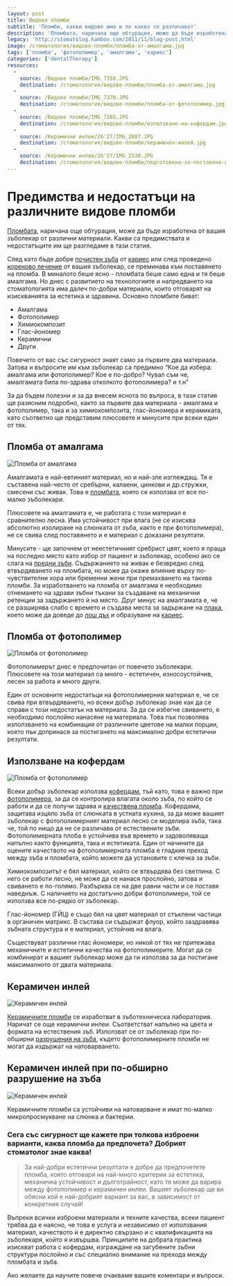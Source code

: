 ```yaml
---
layout: post
title: Видове пломби
subtitle: 'Пломби, какви видове има и по какво се различават'
description: 'Пломбата, наричана още обтурация, може да бъде изработена от вашия зъболекар от различни материали. Kакви са предимствата и недостатъците им?'
legacy: 'http://stomatolog.kambov.com/2011/11/blog-post.html'
image: /стоматология/видове-пломби/пломба-от-амалгама.jpg
tags: ['пломба', 'фотополимер', 'амалгама', 'кариес']
categories: ['dentalTherapy']
resources:
  -
    source: /Видове пломби/IMG_7358.JPG
    destination: /стоматология/видове-пломби/пломба-от-амалгама.jpg
  -
    source: /Видове пломби/IMG_7370.JPG
    destination: /стоматология/видове-пломби/пломба-от-фотополимер.jpg
  -
    source: /Видове пломби/IMG_7365.JPG
    destination: /стоматология/видове-пломби/използване-на-кофердам.jpg
  -
    source: /Керамични инлеи/26'27/IMG_2887.JPG
    destination: /стоматология/видове-пломби/керамичен-инлей.jpg
  -
    source: /Керамични инлеи/26'27/IMG_2530.JPG
    destination: /стоматология/видове-пломби/подготовкна-за-поставяна-на-инлей.jpg
---
```

# Предимства и недостатъци на различните видове пломби

[Пломбата](../зъболекар/услуги/естетични-пломби.html "Естетични пломби"), наричана още обтурация, може да бъде изработена от вашия зъболекар от различни материали. Kакви са предимствата и недостатъците им ще разгледаме в тази статия.

След като бъде добре [почистен зъба](../стоматология/почистване-на-зъбен-камък.html "Почистване на зъбен камък") от [кариес](../стоматология/малък-кариес.html "Лечение на малък кариес") или след проведено [кореново лечение](../стоматология/лечение-на-коренови-канали.html "Кореново лечение на зъб") от вашия зъболекар, се преминава към поставянето на пломба. В миналото беше ясно - пломбата беше само една и тя беше амалгама. Но днес с развитието на технологиите и напредването на стоматологията има далеч по-добри материали, които отговарят на изискванията за естетика и здравина. Основно пломбите биват:

- Амалгама
- Фотополимер
- Химиокомпозит
- Глас-йономер
- Керамични
- Други

Повечето от вас със сигурност знаят само за първите два материала. Затова и въпросите им към зъболекар са предимно “Кое да избера: амалгама или фотополимер? Кое е по-добро? Чувал съм че, амалгамата била по-здрава отколкото фотополимера? и т.н”

За да бъдем полезни и за да внесем яснота по въпроса, в тази статия ще разясним подробно, както за първите два материала - амалгама и фотополимер, така и за химиокомпозита, глас-йономера и керамиката, като съответно ще представим плюсовете и минусите при всеки един от тях.

## Пломба от амалгама
![Пломба от амалгама](видове-пломби/пломба-от-амалгама.jpg)

Амалгамата е най-евтиният материал, но и най-зле изглеждащ. Тя е съставена най-често от сребърни, калаени, цинкови и др.стружки, смесени със живак. Това е [пломбата](../стоматология/видове-пломби.html "Видове пломби"), която се използва от все по-малко зъболекари.

Плюсовете на амалгамата е, че работата с този материал е сравнително лесна. Има устойчивост при влага (не се изисква абсолютно изолиране на слюнката от зъба, както е при фотополимера), не се свива след поставянето и е материал с доказани резултати.

Минусите - ще започнем от неестетичният сребрист цвят, което я праща на последно място като избор от пациент и зъболекар, особено ако се слага на [предни зъби](../стоматология/разстояние-между-зъбите.html "Затваряне на разстояния на предни зъби"). Съдържанието на живак е безвредно след втвърдяването на пломбата, но може да окаже влияние върху по-чувствителни хора или бременни жени при премахването на такива пломби. За изработването на пломба от амалгама е необходимо отнемането на здрави зъбни тъкани за създаване на механични ретенции за задържането ѝ на място. Друг минус на амалгамата е, че се разширява слабо с времето и създава места за задържане на [плака](../зъболекар/стоматологична-профилактика.html "Профилактижна грижа на зъбите"), което може да доведе до [лош дъх](../стоматология/лош-дъх.html "Лош дъх в устата, лечение") и образуване на [кариес](../стоматология/фотополимерна-пломба.html "Лечение на кариес с фотополимерна пломба").

## Пломба от фотополимер
![Пломба от фотополимер](видове-пломби/пломба-от-фотополимер.jpg)

Фотополимерът днес е предпочитан от повечето зъболекари. Плюсовете на този материал са много - естетичен, износоустойчив, лесен за работа и много други.

Един от основните недостатъци на фотополимерния материал е, че се свива при втвърдяването, но всеки добър зъболекар знае как да се справи с този недостатък на материала. За да се избегне свиването, е необходимо послойно нанасяне на материала. Това пък позволява използването на комбинация от различните цветове на малки порции, което пък допринася за постигането на максимално добри естетични резултати.

## Използване на кофердам
![Пломба от фотополимер](видове-пломби/използване-на-кофердам.jpg)

Всеки добър зъболекар използва [кофердам](../зъболекар/услуги/естетични-пломби.html#кофердам "Използване на кофердам при лечение на зъби"), тъй като, това е важно при [фотополимера](https://www.youtube.com/watch?v=nCLn4PHVydk "Фотополимерна пломба"), за да се контролира влагата около зъба, по който се работи и да се получи здрава и [качествена пломба](../стоматология/гаранция-за-качество-в-зъболечението.html "Гаранция за качестено направена пломба"). Кофердама, защитава изцяло зъба от слюнката в устната кухина, за да може вашият зъболекар с фотополимерният материал лесно се моделира зъба, така че, той по нищо да не се различава от естествените зъби. Фотополимерната плоба е устойчива във времето и задоволяваща напълно както функцията, така и естетиката. Един от начините да оцените качеството на фотополимерната пломба е гладкия преход между зъба и пломбата, който можете да установите с клечка за зъби.

Химиокомпозитът е бял материал, който се втвърдява без светлина. С него се работи лесно, не може да се нанася прослойно, затова и свиването е по-голямо. Разбърква се на две равни части и се поставя наведнъж. С наличието на достатъчно добри фотополимери, той се използва все по-рядко от зъболекар.

Глас-йономер (ГЙЦ) е също бял на цвят материал от стъклени частици в органичен матрикс. В състава си съдържат флуор, който заздравява зъбната структура и е материал, устойчив на влага.

Съществуват различни глас йономери, но никой от тях не притежава механичните и естетични качества на фотополимерите. Могат да се комбинират и вашият зъболекар може да ги използва за да постигане максималното от двата материала.

## Керамичен инлей
![Керамичен инлей](видове-пломби/керамичен-инлей.jpg)

[Керамичните пломби](../зъболекар/услуги/керамични-инлеи.html "Пломба с керамичен инлей") се изработват в зъботехническа лаборатория. Наричат се още керамични инлеи. Съответстват напълно на цвета и формата на естествения зъб. Използват се от зъболекар при по-обширни [разрушения на зъба](../стоматология/стискане-или-скърцане-на-зъби.html "Разрушения на зъба от стискане или скърцане със зъби"), където фотополимерните пломби не могат да издържат на натоварването. 

## Керамичен инлей при по-обширно разрушение на зъба
![Керамичен инлей](видове-пломби/подготовкна-за-поставяна-на-инлей.jpg)

Керамичните пломби са устойчиви на натоварване и имат по-малко микропросмукване на слюнка и бактерии.

### Сега със сигурност ще кажете при толкова изброени варианти, каква пломба да предпочета? Добрият стоматолог знае каква! ####

> За най-добри естетични резултати е добре да предпочетете пломба, която отговаря на най-много критерии за естетика, механична устойчивост и дълготрайност, като тя може да варира между фотополимер и керамичен инлеи. Вашият зъболекар ще ви обясни кой е най-добрият вариант за вас, в зависимост от конкретния случай! 

Въпреки всички изброени материали и техните качества, всеки пациент трябва да е наясно, че това е услуга и независимо от използвания материал, качеството ѝ е директно свързано и с квалификацията на зъболекаря, който я извършва. Принципите на добрата практика изискват работа с кофердам, изграждане на загубените зъбни структури послойно и със специално внимание на прехода между пломбата и зъба.

Ако желаете да научите повече очакваме вашите коментари и въпроси.
